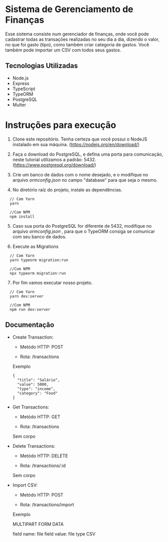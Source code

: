 # Sistema de Gerenciamento de Finanças

Esse sistema consiste num gerenciador de finanças, onde você pode cadastrar todas as transações realizadas no seu dia a dia, dizendo o valor, no que foi gasto (tipo), como também criar categoria de gastos. Você também pode importar um CSV com todos seus gastos.

## Tecnologias Utilizadas
- Node.js
- Express
- TypeScript
- TypeORM
- PostgreSQL
- Multer

# Instruções para execução

1. Clone este repositório. Tenha certeza que você possui o NodeJS instalado em sua máquina. (https://nodejs.org/en/download/)

2.  Faça o download do PostgreSQL, e defina uma porta para comunicação, neste tutorial utilizamos a padrão: 5432. (https://www.postgresql.org/download/)

3. Crie um banco de dados com o nome desejado, e o modifique no arquivo *ormconfig.json* no campo "database" para que seja o mesmo.

4. No diretório raíz do projeto, instale as dependências.

```
  // Com Yarn
  yarn

  //Com NPM
  npm install
```

5. Caso sua porta do PostgreSQL for diferente de 5432, modifique no arquivo *ormconfig.json* , para que o TypeORM consiga se comunicar com seu banco de dados.

6. Execute as Migrations

```
  // Com Yarn
  yarn typeorm migration:run

  //Com NPM
  npx typeorm migration:run
```

7. Por fim vamos executar nosso projeto.

```
  // Com Yarn
  yarn dev:server

  //Com NPM
  npm run dev:server
```

## Documentação

- Create Transaction:
  - Metódo HTTP: POST

  - Rota: /transactions

  Exemplo

  ```
  {
	"title": "Salário",
	"value": 5000,
	"type": "income",
	"category": "Food"
  }
  ```

- Get Transactions:
  - Metódo HTTP: GET

  - Rota: /transactions

  Sem corpo

- Delete Transactions:
  - Metódo HTTP: DELETE

  - Rota: /transactions/:id

  Sem corpo

- Import CSV:
  - Metódo HTTP: POST

  - Rota: /transactions/import

  Exemplo

  MULTIPART FORM DATA

  field name: file
  field value: file type CSV
